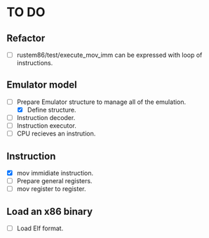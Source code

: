 # TO DO

## Refactor

- [ ] rustem86/test/execute_mov_imm can be expressed with loop of instructions.

## Emulator model

- [ ] Prepare Emulator structure to manage all of the emulation.
  - [x] Define structure.
- [ ] Instruction decoder.
- [ ] Instruction executor.
- [ ] CPU recieves an instrution.

## Instruction

- [x] mov immidiate instruction.
- [ ] Prepare general registers.
- [ ] mov register to register.

## Load an x86 binary

- [ ] Load Elf format.
